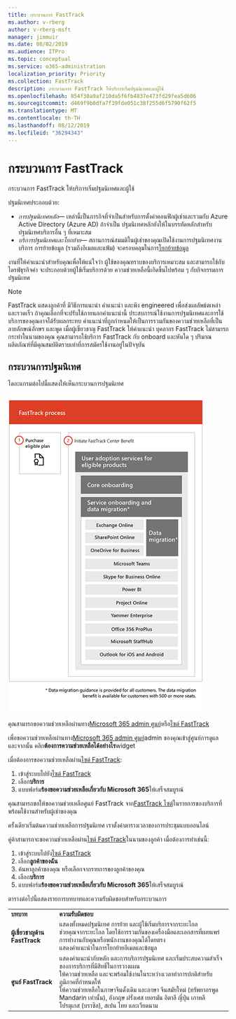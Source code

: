 ```yaml
---
title: กระบวนการ FastTrack
ms.author: v-rberg
author: v-rberg-msft
manager: jimmuir
ms.date: 08/02/2019
ms.audience: ITPro
ms.topic: conceptual
ms.service: o365-administration
localization_priority: Priority
ms.collection: FastTrack
description: กระบวนการ FastTrack ให้บริการเริ่มปฐมนิเทศและผู้ใช้
ms.openlocfilehash: 854f30a9af210da5f6fb4837e473fd29fea5d606
ms.sourcegitcommit: d469f9b0dfa7f39fde051c38f255d6f5790f62f5
ms.translationtype: MT
ms.contentlocale: th-TH
ms.lasthandoff: 08/12/2019
ms.locfileid: "36294343"
---
```

# <a name="the-fasttrack-process"></a>กระบวนการ FastTrack

กระบวนการ FastTrack ให้บริการเริ่มปฐมนิเทศและผู้ใช้ 
  
ปฐมนิเทศประกอบด้วย:
  
- *การปฐมนิเทศหลัก*— เหล่านี้เป็นภารกิจที่จำเป็นสำหรับการตั้งค่าคอนฟิกผู้เช่าและรวมกับ Azure Active Directory (Azure AD) ถ้าจำเป็น ปฐมนิเทศหลักยังให้ในบรรทัดหลักสำหรับปฐมนิเทศบริการอื่น ๆ ที่เหมาะสม 
- *บริการปฐมนิเทศและโยกย้าย*— สถานการณ์สมมติในผู้เช่าของคุณเปิดใช้งานการปฐมนิเทศงานบริการ การย้ายข้อมูล (รวมถึงอีเมลและแฟ้ม) จะครอบคลุมในการ[โยกย้ายข้อมูล](O365-data-migration.md) 
    
งานที่ให้คำแนะนำสำหรับคุณเพื่อให้แน่ใจว่า ผู้ใช้ของคุณทราบของบริการเหมาะสม และสามารถใช้กับไดรฟ์ธุรกิจค่า จะประกอบด้วยผู้ใช้เริ่มบริการด้วย ความช่วยเหลือนี้เกิดขึ้นไปพร้อม ๆ กับกิจกรรมการปฐมนิเทศ
  
> [!NOTE]
> FastTrack แสดงลูกค้าที่ มีวิธีการแนะนำ คำแนะนำ และพึง engineered เพื่อส่งผลลัพธ์ตเหล่า และรวดเร็ว ถ้าคุณเลือกที่จะปรับใช้ภายนอกคำแนะนำนี้ ประสบการณ์ใช้งานการปฐมนิเทศและการใช้บริการของคุณอาจได้รับผลกระทบ คำแนะนำที่ถูกกำหนดให้เป็นการรวมกันของความช่วยเหลือที่เป็นลายลักษณ์อักษร และพูด เมื่อผู้เชี่ยวชาญ FastTrack ให้คำแนะนำ บุคลากร FastTrack ไม่สามารถกระทำในนามของคุณ คุณสามารถใช้บริการ FastTrack กับ onboard และหันใด ๆ ปริมาณผลิตภัณฑ์ที่มีคุณสมบัติตราบเท่าที่การสมัครใช้งานอยู่ในปัจจุบัน 
  
## <a name="the-onboarding-process"></a>กระบวนการปฐมนิเทศ

ไดอะแกรมต่อไปนี้แสดงให้เห็นกระบวนการปฐมนิเทศ
  
![เส้นเวลาสำหรับการใช้ประโยชน์ปฐมนิเทศ](media/O365-Onboarding-Timeline.png)
  
คุณสามารถขอความช่วยเหลือผ่านทาง[Microsoft 365 admin ศูนย์](https://go.microsoft.com/fwlink/?linkid=2032704)หรือ[ไซต์ FastTrack](https://go.microsoft.com/fwlink/?linkid=780698) 

เพื่อขอความช่วยเหลือผ่านทาง[Microsoft 365 admin ศูนย์](https://go.microsoft.com/fwlink/?linkid=2032704)admin ของคุณเข้าสู่ศูนย์การดูแล และจากนั้น คลิก**ต้องการความช่วยเหลือได้อย่างไร**widget 

เมื่อต้องการขอความช่วยเหลือผ่าน[ไซต์ FastTrack](https://go.microsoft.com/fwlink/?linkid=780698): 
1.  เข้าสู่ระบบไปยัง[ไซต์ FastTrack](https://go.microsoft.com/fwlink/?linkid=780698) 
2.  เลือก**บริการ**
3.  แบบฟอร์ม**ร้องขอความช่วยเหลือเกี่ยวกับ Microsoft 365**ให้เสร็จสมบูรณ์ 
  
 คุณสามารถขอให้ขอความช่วยเหลือศูนย์ FastTrack จาก[FastTrack ไซต์](https://go.microsoft.com/fwlink/?linkid=780698)ในรายการของบริการที่พร้อมใช้งานสำหรับผู้เช่าของคุณ 
    
 ครั้งเดียวเริ่มต้นความช่วยเหลือการปฐมนิเทศ เราตั้งค่าตารางเวลาของการประชุมแบบออนไลน์
    
คู่ค้าสามารถจะขอความช่วยเหลือผ่าน[ไซต์ FastTrack](https://go.microsoft.com/fwlink/?linkid=780698)ในนามของลูกค้า เมื่อต้องการทำเช่นนี้:
1.  เข้าสู่ระบบไปยัง[ไซต์ FastTrack](https://go.microsoft.com/fwlink/?linkid=780698) 
2.  เลือก**ลูกค้าของฉัน**
3.  ค้นหาลูกค้าของคุณ หรือเลือกจากรายการของลูกค้าของคุณ
4.  เลือก**บริการ**
5.  แบบฟอร์ม**ร้องขอความช่วยเหลือเกี่ยวกับ Microsoft 365**ให้เสร็จสมบูรณ์ 

ตารางต่อไปนี้แสดงรายการบทบาทและความรับผิดชอบสำหรับกระบวนการ
    
|||
|:-----|:-----|
|**บทบาท** <br/> |**ความรับผิดชอบ** <br/> |
|**ผู้เชี่ยวชาญด้าน FastTrack** <br/> |แสดงทั้งหมดปฐมนิเทศ การย้าย และผู้ใช้เริ่มบริการจากระยะไกล  <br/> ช่วยคุณจากระยะไกล โดยใช้การรวมกันของเครื่องมือและเอกสารที่เผยแพร่ <br/> การทำงานกับคุณหรือพนักงานของคุณได้โดยตรง <br/> แสดงคำแนะนำในการโยกย้ายอีเมลและข้อมูล|
|**ศูนย์ FastTrack**  <br/> |แสดงคำแนะนำกับหลัก และการบริการปฐมนิเทศ และเริ่มประสบความสำเร็จของการบริการที่มีสิทธิ์ในการวางแผน  <br/> ให้ความช่วยเหลือ และจะพร้อมใช้งานในระหว่างเวลาทำการปกติสำหรับภูมิภาคที่กำหนดให้ <br/> ให้ความช่วยเหลือในภาษาจีนดั้งเดิม และภาษา จีนสมัยใหม่ (ทรัพยากรพูด Mandarin เท่านั้น), อังกฤษ ฝรั่งเศส เยอรมัน อิตาลี ญี่ปุ่น เกาหลี โปรตุเกส (บราซิล), สเปน ไทย และเวียดนาม|


  

